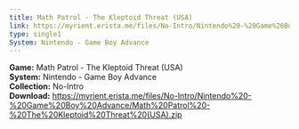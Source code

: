 ```yaml
---
title: Math Patrol - The Kleptoid Threat (USA)
link: https://myrient.erista.me/files/No-Intro/Nintendo%20-%20Game%20Boy%20Advance/Math%20Patrol%20-%20The%20Kleptoid%20Threat%20(USA).zip
type: single1
System: Nintendo - Game Boy Advance
---
```

<b>Game:</b> Math Patrol - The Kleptoid Threat (USA)<br>
<b>System:</b> Nintendo - Game Boy Advance<br>
<b>Collection:</b> No-Intro<br>
<b>Download:</b> https://myrient.erista.me/files/No-Intro/Nintendo%20-%20Game%20Boy%20Advance/Math%20Patrol%20-%20The%20Kleptoid%20Threat%20(USA).zip